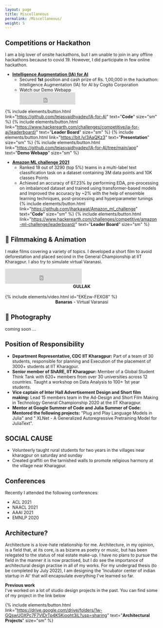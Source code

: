 ```yaml
---
layout: page
title: Miscellaneous
permalink: /Miscellaneous/
weight: 5
---
```

 

## **Competitions or Hackathon** 
I am a big lover of onsite hackathons, but I am unable to join in any offline hackathons because to covid 19. However, I did participate in few online hackathon.


- [**Intelligence Augmentation (IA) for AI**](https://www.hackerearth.com/challenges/competitive/ia-for-ai/)  
  - Secured **1st** position and cash prize of Rs. 1,00,000 in the hackathon: Intelligence Augmentation (IA) for AI by Cogito Corporation
  - Watch our Demo Webapp 
    <div class="video" >
       <iframe src="https://www.youtube.com/embed/XVgZponOLbE" frameborder="0" width="40%" height="40" ></iframe>
    </div> 
{% include elements/button.html link="https://github.com/tejasvaidhyadev/IA-for-AI" text="<b>Code</b>"  size="sm" %} {% include elements/button.html link="https://www.hackerearth.com/challenges/competitive/ia-for-ai/leaderboard/" text="<b>Leader Board</b>"  size="sm" %}  {% include elements/button.html link="https://bit.ly/3AaQKz3" text="<b>Presentation</b>"  size="sm" %}  {% include elements/button.html link="https://github.com/tejasvaidhyadev/IA-for-AI/tree/main/app" text="<b>Demo Webapp</b>"  size="sm" %} 


- [**Amazon ML challenge 2021**](https://www.hackerearth.com/challenges/competitive/amazon-ml-challenge)
  - Ranked 18 out of 3290 (top 5%) teams in a multi-label text classification task on a dataset containing 3M data points and 10K classes 
Points
  - Achieved an accuracy of 67.23% by performing EDA, pre-processing on imbalanced dataset and trained using transformer-based models and Improved the accuracy by ~2% with the help of ensemble learning techniques, post-processing and hyperparameter tunings  
    {% include elements/button.html link="https://github.com/jharkawat/Amazon_ml_challenge" text="<b>Code</b>"  size="sm" %} {% include elements/button.html link="https://www.hackerearth.com/challenges/competitive/amazon-ml-challenge/leaderboard/" text="<b>Leader Board</b>"  size="sm" %} 


## 🎥 **Filmmaking & Animation**

I make films covering a variety of topics. I developed a short film to avoid deforestation and placed second in the General Championship at IIT Kharagpur. I also try to simulate virtual Varanasi.





<div class="video">
    <iframe src="https://www.youtube.com/embed/fXBVEMjGIZU" frameborder="0" width="50%" height="50" ></iframe>
</div> 

<div style="text-align:center;">
    <B>GULLAK</B>
</div>
<br>
  {% include elements/video.html id="EKEzw-FEXO8" %}

<div style="text-align:center;">
      <B> Banaras</B> - Virtual Varanasi 
</div>

## 📸 **Photography** 

  coming soon ...

## **Position of Responsibility** 
-  **Department Representative, CDC IIT Kharagpur:** Part of a team of 30 students, responsible for planning and
Execution of the placement of 3000+ students at IIT Kharagpur.  
- **Senior member of ShARE, IIT Kharagpur:** Member of a Global Student Think Tank with 620+ members from over
30 universities across 12 countries. Taught a workshop on Data Analysis to 100+ 1st year students.  
- **Vice captain of Inter Hall Advertisement Design and Short film making:** Lead 15 members team in the Ad-Design
and Short Film Making in Technology General Championship 2020 at the IIT Kharagpur.  
- **Mentor at Google Summer of Code and Julia Summer of Code: Mentored the following projects:** "Plug and Play
Language Models in Julia" and " XLNet - A Generalized Autoregressive Pretraining Model for JuliaText".  


## **SOCIAL CAUSE** 
- Volunteerly taught rural students for two years in the villages near kharagpur on saturday and sunday 
- Created graffiti on the tarnished walls to promote religious harmony at the village near Kharagpur.

## **Conferences**
Recently I attended the following conferences:
- ACL 2021 
- NAACL 2021
- AAAI 2021 
- EMNLP 2020

## **Architecture?**
Architecture is a love-hate relationship for me. Architecture, in my opinion, is a field that, at its core, is as bizarre as poetry or music, but has been relegated to the status of real estate make-up. I have no plans to pursue the field in the manner it is now practised, but I do see the importance of architectural design practise in all of my works. For my undergrad thesis (to be completed by July 2022), I am designing the 'Incubator center of indian startup in AI' that will encapsulate everything I've learned so far.

**Previous work**  
I've worked on a lot of studio design projects in the past. You can find some of my project in the link below 

   {% include elements/button.html link="https://drive.google.com/drive/folders/1w-GQswUOXPc7F7VIDrTp4K5Kiooht3iL?usp=sharing" text="<b>Architectural Projects</b>"  size="sm" %} 